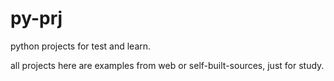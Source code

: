 # py-prj
python projects for test and learn.

all projects here are examples from web or self-built-sources, just for study.
